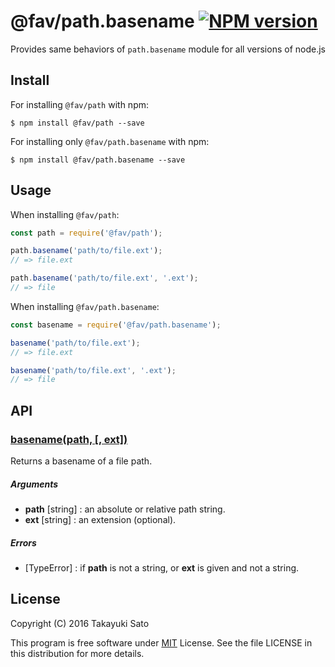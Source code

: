 @fav/path.basename [![NPM version][npm-image]][npm-url]
==================

Provides same behaviors of `path.basename` module for all versions of node.js

Install
-------

For installing `@fav/path` with npm: 

```
$ npm install @fav/path --save
```

For installing only `@fav/path.basename` with npm:

```
$ npm install @fav/path.basename --save
```

Usage
-----

When installing `@fav/path`:

```js
const path = require('@fav/path');

path.basename('path/to/file.ext');
// => file.ext

path.basename('path/to/file.ext', '.ext');
// => file
```

When installing `@fav/path.basename`:

```js
const basename = require('@fav/path.basename');

basename('path/to/file.ext');
// => file.ext

basename('path/to/file.ext', '.ext');
// => file
```

API
---

### <u>basename(path, [, ext])</u>

Returns a basename of a file path.

##### Arguments

* **path** [string] : an absolute or relative path string.
* **ext** [string] : an extension (optional).

##### Errors

* [TypeError] : if **path** is not a string, or **ext** is given and not a string.

License
-------

Copyright (C) 2016 Takayuki Sato

This program is free software under [MIT][mit-url] License.
See the file LICENSE in this distribution for more details.

[npm-image]: http://img.shields.io/badge/npm-v0.2.0-blue.svg
[npm-url]: https://www.npmjs.org/package/@fav/path/
[mit-url]: https://opensource.org/licenses/MIT

